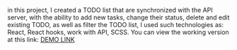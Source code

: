  in this project, I created a TODO list that are synchronized with the API server, with the ability to add new tasks, change their status, delete and edit existing TODO, as well as filter the TODO list, I used such technologies as:
React, React hooks, work with API, SCSS. You can view the working version at this link:
 [DEMO LINK](https://AntonVaida.github.io/todo_app/)
